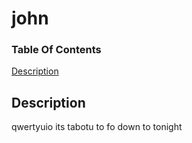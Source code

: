 # john
### Table Of Contents
[Description](#Discription)

## Description
qwertyuio its tabotu to fo down to tonight

